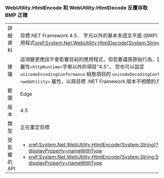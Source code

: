 ### <a name="webutilityhtmlencode-and-webutilityhtmldecode-round-trip-bmp-correctly"></a>WebUtility.HtmlEncode 和 WebUtility.HtmlDecode 反覆存取 BMP 正確

|   |   |
|---|---|
|詳細資料|目標.NET Framework 4.5、 字元以外的基本多語文平面 (BMP) 來回正確時傳遞至的應用程式<xref:System.Net.WebUtility.HtmlDecode(System.String)>方法。|
|建議|這項變更應該不會影響目前的應用程式，但若要還原原始行為，設定<code>targetFramework</code>屬性<code>&lt;httpRuntime&gt;</code>字串以外的項目&quot;4.5&quot;。 您也可以設定 <code>unicodeEncodingConformance</code> 組態項目的 <code>unicodeDecodingConformance</code> 和 <code>&lt;webUtility&gt;</code> 屬性，以與目標 .NET Framework 版本不相關的方式控制這個行為。|
|範圍|Edge|
|版本|4.5|
|類型|正在重定目標|
|受影響的 API|<ul><li><xref:System.Net.WebUtility.HtmlEncode(System.String)?displayProperty=nameWithType></li><li><xref:System.Net.WebUtility.HtmlEncode(System.String,System.IO.TextWriter)?displayProperty=nameWithType></li></ul>|

